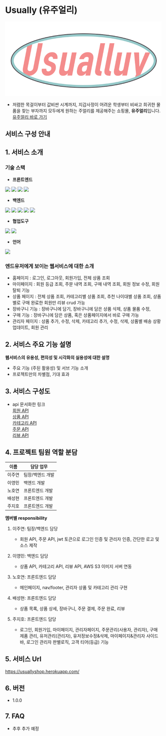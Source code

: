 # Usually (유주얼리)
![유주얼리 로고](/src/views/usually-logo.png)
- 저렴한 목걸이부터 값비싼 시계까지, 지갑사정이 어려운 학생부터 비싸고 희귀한 물품을 찾는 부자까지 모두에게 원하는 주얼리를 제공해주는 쇼핑몰, **유주얼리**입니다.  
[유주얼리 바로 가기](http://kdt-sw2-seoul-team13.elicecoding.com/)

## 서비스 구성 안내

## 1. 서비스 소개

### 기술 스택
  - **프론트엔드**  
  <img src="https://img.shields.io/badge/html5-E34F26?style=for-the-badge&logo=html5&logoColor=white"> 
  <img src="https://img.shields.io/badge/css-1572B6?style=for-the-badge&logo=css3&logoColor=white">
  <img src="https://img.shields.io/badge/fontawesome-339AF0?style=for-the-badge&logo=fontawesome&logoColor=white">
  <img src="https://img.shields.io/badge/bulma_CSS-000000?style=for-the-badge&logo=bulma&logoColor=00D1B2">
  
  - **백엔드**  
  <img src="https://img.shields.io/badge/mongoDB-47A248?style=for-the-badge&logo=MongoDB&logoColor=white">
  <img src="https://img.shields.io/badge/node.js-339933?style=for-the-badge&logo=Node.js&logoColor=white">
  <img src="https://img.shields.io/badge/express-000000?style=for-the-badge&logo=express&logoColor=white">
  <img src="https://img.shields.io/badge/amazonaws-232F3E?style=for-the-badge&logo=amazonaws&logoColor=white">
  <img src="https://img.shields.io/badge/Multer-000000?&style=for-the-badge&logoColor=white">

  - **협업도구**  
  <img src="https://img.shields.io/badge/gitlab-FFFFFF?style=for-the-badge&logo=gitlab&logoColor=white">
  <img src="https://img.shields.io/badge/git-F05032?style=for-the-badge&logo=git&logoColor=white">

  - **언어**  
  <img src="https://img.shields.io/badge/javascript-F7DF1E?style=for-the-badge&logo=javascript&logoColor=black"> 


### 엔드유저에게 보이는 웹서비스에 대한 소개
  - 홈페이지 : 로그인, 로그아웃, 회원가입, 전체 상품 조회 
  - 마이페이지 : 회원 등급 조회, 주문 내역 조회, 구매 내역 조회, 회원 정보 수정, 회원 탈퇴 기능
  - 상품 페이지 : 전체 상품 조회, 카테고리별 상품 조회, 추천 나이대별 상품 조회, 상품별로 구매 완료한 회원만 리뷰 crud 가능
  - 장바구니 기능 : 장바구니에 담기, 장바구니에 담은 상품 삭제, 상품 물품 수정, 
  - 구매 기능 : 장바구니에 담은 상품, 혹은 상품페이지에서 바로 구매 가능
  - 관리자 페이지 : 상품 추가, 수정, 삭제, 카테고리 추가, 수정, 삭제, 상품별 배송 상황 업데이트, 회원 관리


## 2. 서비스 주요 기능 설명

**웹서비스의 유용성, 편의성 및 시각화의 실용성에 대한 설명**
  - 주요 기능 (주된 활용성) 및 서브 기능 소개
  - 프로젝트만의 차별점, 기대 효과

## 3. 서비스 구성도
  - api 문서화한 링크  
  [회원 API](https://documenter.getpostman.com/view/20899027/Uz5Aqy17)  
  [상품 API](https://documenter.getpostman.com/view/20896197/Uz5ArJFm)  
  [카테고리 API](https://documenter.getpostman.com/view/20896197/Uz5ArJZS)  
  [주문 API](https://documenter.getpostman.com/view/20899027/Uz5AreRS)  
  [리뷰 API](https://documenter.getpostman.com/view/20896197/Uz5FHvr9)

## 4. 프로젝트 팀원 역할 분담
| 이름 | 담당 업무 |
| ------ | ------ |
| 이주연 | 팀장/백엔드 개발 |
| 이영민 | 백엔드 개발 |
| 노호연 | 프론트엔드 개발 |
| 배성현 | 프론트엔드 개발 |
| 주지호 | 프론트엔드 개발 |

**멤버별 responsibility**

1. 이주연: 팀장/백엔드 담당

    - 회원 API, 주문 API, jwt 토큰으로 로그인 인증 및 관리자 인증, 간단한 로고 및 소스 제작
    
2. 이영민: 백엔드 담당

    - 상품 API, 카테고리 API, 리뷰 API, AWS S3 이미지 서버 연동

3. 노호연: 프론트엔드 담당

    - 메인페이지, nav/footer, 관리자 상품 및 카테고리 관리 구현

4. 배성현: 프론트엔드 담당

    - 상품 목록, 상품 상세, 장바구니, 주문 결제, 주문 완료, 리뷰

5. 주지호: 프론트엔드 담당

    - 로그인, 회원가입, 마이페이지, 관리자페이지, 주문관리(사용자, 관리자), 구매제품 관리, 유저관리(관리자), 유저정보수정&삭제, 마이페이지&관리자 사이드바, 로그인 관리자 판별로직, 고객 티어(등급) 기능


## 5. 서비스 Url

https://usuallyshop.herokuapp.com/

## 6. 버전
  - 1.0.0

## 7. FAQ
  - 추후 추가 예정
